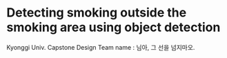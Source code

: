 # Detecting smoking outside the smoking area using object detection
Kyonggi Univ. Capstone Design
Team name : 님아, 그 선을 넘지마오.
